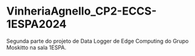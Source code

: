 # VinheriaAgnello_CP2-ECCS-1ESPA2024
Segunda parte do projeto de Data Logger de Edge Computing do Grupo Moskitto na sala 1ESPA.
